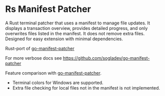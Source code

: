 # Rs Manifest Patcher

A Rust terminal patcher that uses a manifest to manage file updates. It displays a transaction overview, provides detailed progress, and only overwrites files listed in the manifest. It does not remove extra files. Designed for easy extension with minimal dependencies.

Rust-port of [go-manifest-patcher](https://github.com/sogladev/go-manifest-patcher)

For more verbose docs see https://github.com/sogladev/go-manifest-patcher

Feature comparison with [go-manifest-patcher](https://github.com/sogladev/go-manifest-patcher).
- Terminal colors for Windows are supported.
- Extra file checking for local files not in the manifest is not implemented.

